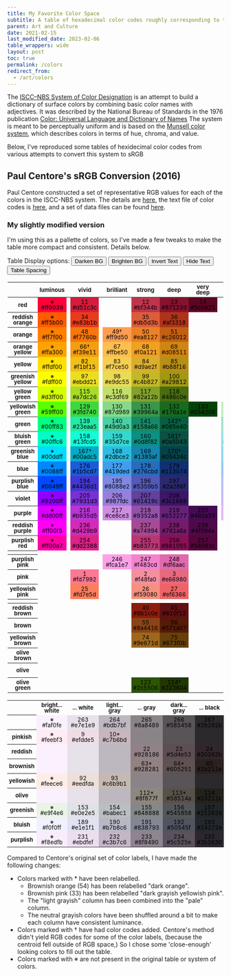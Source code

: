 ```yaml
---
title: My Favorite Color Space
subtitle: A table of hexadecimal color codes roughly corresponding to the ISCC–NBS System of Color Designation.
parent: Art and Culture
date: 2021-02-15
last_modified_date: 2023-02-06
table_wrappers: wide
layout: post
toc: true
permalink: /colors
redirect_from:
  - /art/colors
---
```







The [ISCC–NBS System of Color Designation](https://en.wikipedia.org/wiki/ISCC%E2%80%93NBS_system) is an attempt to build a dictionary of surface colors by combining basic color names with adjectives.
It was described by the National Bureau of Standards in the 1976 publication [Color: Universal Language and Dictionary of Names](https://archive.org/details/coloruniversalla00kell/page/50/mode/2up)
The system is meant to be perceptually uniform and is based on the [Munsell color system](https://en.wikipedia.org/wiki/Munsell_color_system), which describes colors in terms of hue, chroma, and value.
<!--As perceptually uniform color spaces, these systems has been largely superseded by work by the <a href="https://en.wikipedia.org/wiki/International_Commission_on_Illumination">the CIE</a>.
But I really enjoy the adjective+base color names in the NBS system.-->

Below, I've reproduced some tables of hexidecimal color codes from various attempts to convert this system to sRGB






  <style>
    .colorTable {
        border-collapse:collapse;
        border-color: #0000;
        margin-left: auto;
        margin-right: auto;
    }
    .colorTable td {
        padding: 0.25rem;
        text-align: center;
        font-size: small;
        color: black;
        border: none;
        vertical-align: middle;
        line-height: 1;
    }
    .colorTable th {
        padding: 0.25rem;
        text-align: center;
        font-size: small;
        vertical-align: middle;
        line-height: 1;
    }

    .colorcol {
        width: 6rem;
    }
    .spacer {
        width: 0px ;
    }

    .dark-mode .table-wrapper-wide{
        background-color: black;
        color: white;
    }
    .bright-mode .table-wrapper-wide{
        background-color: white;
        color: black;
    }
    .dark-text .colorTable td {
        color:white;
    }
    .invis-text .colorTable td {
        color: rgba(0, 0, 0, 0);
    }
    .spaced-out .colorTable {
        border-collapse:separate;
        border-spacing: 2px;
    }
</style>






## Paul Centore's sRGB Conversion (2016)

Paul Centore constructed a set of representative RGB values for each of the colors in the ISCC-NBS system.
The details are <a href="https://www.munsellcolourscienceforpainters.com/ISCCNBS/ISCCNBSSystem.html">here</a>, 
the text file of color codes is <a href="https://www.munsellcolourscienceforpainters.com/MunsellAndKubelkaMunkToolbox/MunsellAndKubelkaMunkToolboxFeb2017/DataFiles/sRGBcentroidsForISCCNBS.txt">here</a>,
and a set of data files can be found <a href="https://munsellcolourscienceforpainters.com/MunsellAndKubelkaMunkToolbox/MunsellAndKubelkaMunkToolbox.html">here</a>.

### My slightly modified version

I'm using this as a pallette of colors, so I've made a few tweaks to make the table more compact and consistent. Details below.



Table Display options:
<button onclick='nightmode()'>Darken BG</button>
<button onclick='brightmode()'>Brighten BG</button>
<button onclick='nighttext()'>Invert Text</button>
<button onclick='invisitext()'>Hide Text</button>
<button onclick='tightentable()'>Table Spacing</button>
<script>
    function nightmode(){
        document.body.classList.remove("bright-mode")
        document.body.classList.toggle("dark-mode")
    }
    function brightmode(){
        document.body.classList.remove("dark-mode")
        document.body.classList.toggle("bright-mode")
    }
    function nighttext(){
        document.body.classList.toggle("dark-text")
    }
    function invisitext(){
        document.body.classList.toggle("invis-text")
    }
    function tightentable(){
        document.body.classList.toggle("spaced-out")
    }
</script>

<!--


    console.log("AAAAAAA");
    document.documentElement.style.setProperty('--bordercolor', 'red');
    localStorage.setItem("prefers-color-scheme", "dark");
    console.log("AAAAAAA");
-->


<table class="colorTable" border="1"><col><col class="colorcol"><col class="spacer"><col class="colorcol"><col class="spacer"><col class="colorcol"><col class="colorcol"><col class="colorcol"><col class="colorcol"><col class="spacer"><col class="colorcol"><col class="colorcol"><col class="colorcol"><col class="colorcol"><col class="colorcol"><col class="spacer"><col class="colorcol"><col class="colorcol"><col class="colorcol"><col class="colorcol"><col class="colorcol">
<tr><th></th><th>luminous</th><th></th><th>vivid</th><th></th><th>brilliant</th><th>strong</th><th>deep</th><th>very deep</th><th></th><th>very light</th><th>light</th><th>moderate</th><th>dark</th><th>very dark</th><th></th><th>very pale</th><th>pale</th><th>grayish</th><th>dark grayish</th><th>blackish</th></tr>
<tr><th>red</th><td bgcolor="#ff0039">※<br>#ff0039</td><td></td><td bgcolor="#d51c3c">11<br>#d51c3c</td><td></td><td></td><td bgcolor="#bf344b">12<br>#bf344b</td><td bgcolor="#87122d">13<br>#87122d</td><td bgcolor="#5c0625">14<br>#5c0625</td><td></td><td></td><td></td><td bgcolor="#b14955">15<br>#b14955</td><td bgcolor="#742434">16<br>#742434</td><td bgcolor="#481127">17<br>#481127</td><td></td><td></td><td bgcolor="#b4888d">18*<br>#b4888d</td><td bgcolor="#985d62">19<br>#985d62</td><td bgcolor="#53383e">20<br>#53383e</td><td bgcolor="#332127">21<br>#332127</td></tr>
<tr><th>reddish orange</th><td bgcolor="#ff5b00">※<br>#ff5b00</td><td></td><td bgcolor="#e83b1b">34<br>#e83b1b</td><td></td><td></td><td bgcolor="#db5d3b">35<br>#db5d3b</td><td bgcolor="#af3318">36<br>#af3318</td><td></td><td></td><td></td><td></td><td bgcolor="#cd6952">37<br>#cd6952</td><td bgcolor="#a2402b">38<br>#a2402b</td><td></td><td></td><td></td><td></td><td bgcolor="#b97565">39<br>#b97565</td><td></td><td></td></tr>
<tr><th>orange</th><td bgcolor="#ff7f00">※<br>#ff7f00</td><td></td><td bgcolor="#f7760b">48<br>#f7760b</td><td></td><td bgcolor="#ff9d50">49†<br>#ff9d50</td><td bgcolor="#ea8127">50<br>#ea8127</td><td bgcolor="#c26012">51<br>#c26012</td><td></td><td></td><td></td><td bgcolor="#fbaf82">52<br>#fbaf82</td><td bgcolor="#de8d5c">53<br>#de8d5c</td><td bgcolor="#b26633">54*<br>#b26633</td><td></td><td></td><td></td><td></td><td></td><td></td><td></td></tr>
<tr><th>orange yellow</th><td bgcolor="#ffa300">※<br>#ffa300</td><td></td><td bgcolor="#f39e11">66†<br>#f39e11</td><td></td><td bgcolor="#ffbe50">67<br>#ffbe50</td><td bgcolor="#f0a121">68<br>#f0a121</td><td bgcolor="#d08511">69<br>#d08511</td><td></td><td></td><td></td><td bgcolor="#fcc27c">70<br>#fcc27c</td><td bgcolor="#e7a75d">71<br>#e7a75d</td><td bgcolor="#c38639">72<br>#c38639</td><td></td><td></td><td></td><td bgcolor="#eec6a6">73<br>#eec6a6</td><td></td><td></td><td></td></tr>
<tr><th>yellow</th><td bgcolor="#ffdf00">※<br>#ffdf00</td><td></td><td bgcolor="#f1bf15">82<br>#f1bf15</td><td></td><td bgcolor="#f7ce50">83<br>#f7ce50</td><td bgcolor="#d9ae2f">84<br>#d9ae2f</td><td bgcolor="#b88f16">85<br>#b88f16</td><td></td><td></td><td></td><td bgcolor="#f4d284">86<br>#f4d284</td><td bgcolor="#d2af63">87<br>#d2af63</td><td bgcolor="#b08f42">88<br>#b08f42</td><td></td><td></td><td></td><td bgcolor="#efd7b2">89<br>#efd7b2</td><td bgcolor="#c8b18b">90<br>#c8b18b</td><td bgcolor="#a99066">91<br>#a99066</td><td></td></tr>
<tr><th>greenish yellow</th><td bgcolor="#fdff00">※<br>#fdff00</td><td></td><td bgcolor="#ebdd21">97<br>#ebdd21</td><td></td><td bgcolor="#e9dc55">98<br>#e9dc55</td><td bgcolor="#c4b827">99<br>#c4b827</td><td bgcolor="#a29812">100<br>#a29812</td><td></td><td></td><td></td><td bgcolor="#e9dd8a">101<br>#e9dd8a</td><td bgcolor="#c0b55e">102<br>#c0b55e</td><td bgcolor="#9e953c">103<br>#9e953c</td><td></td><td></td><td></td><td bgcolor="#e6dcab">104<br>#e6dcab</td><td bgcolor="#beb584">105<br>#beb584</td><td></td><td></td></tr>
<tr><th>yellow green</th><td bgcolor="#d3ff00">※<br>#d3ff00</td><td></td><td bgcolor="#a7dc26">115<br>#a7dc26</td><td></td><td bgcolor="#c3df69">116<br>#c3df69</td><td bgcolor="#82a12b">117<br>#82a12b</td><td bgcolor="#486c0e">118<br>#486c0e</td><td></td><td></td><td></td><td bgcolor="#cedb9f">119<br>#cedb9f</td><td bgcolor="#8b9a5f">120<br>#8b9a5f</td><td></td><td></td><td></td><td></td><td bgcolor="#d7d7c1">121<br>#d7d7c1</td><td bgcolor="#979a85">122<br>#979a85</td><td></td><td></td></tr>
<tr><th>yellowish green</th><td bgcolor="#59ff00">※<br>#59ff00</td><td></td><td bgcolor="#3fd740">129<br>#3fd740</td><td></td><td bgcolor="#87d989">130<br>#87d989</td><td bgcolor="#39964a">131<br>#39964a</td><td bgcolor="#176a1e">132<br>#176a1e</td><td bgcolor="#054208">133<br>#054208</td><td></td><td bgcolor="#c5edc4">134<br>#c5edc4</td><td bgcolor="#9cc69c">135<br>#9cc69c</td><td bgcolor="#669069">136<br>#669069</td><td bgcolor="#2f5d3a">137<br>#2f5d3a</td><td bgcolor="#10361a">138<br>#10361a</td><td></td><td></td><td></td><td></td><td></td><td></td></tr>
<tr><th>green</th><td bgcolor="#00ff83">※<br>#00ff83</td><td></td><td bgcolor="#23eaa5">139<br>#23eaa5</td><td></td><td bgcolor="#49d0a3">140<br>#49d0a3</td><td bgcolor="#158a66">141<br>#158a66</td><td bgcolor="#085e40">142†<br>#085e40</td><td></td><td></td><td bgcolor="#a6e2ca">143<br>#a6e2ca</td><td bgcolor="#6fac95">144<br>#6fac95</td><td bgcolor="#337762">145<br>#337762</td><td bgcolor="#164e3d">146<br>#164e3d</td><td bgcolor="#0c2e24">147<br>#0c2e24</td><td></td><td bgcolor="#c7d9d6">148<br>#c7d9d6</td><td bgcolor="#94a6a3">149<br>#94a6a3</td><td bgcolor="#61716e">150<br>#61716e</td><td bgcolor="#394746">151<br>#394746</td><td bgcolor="#1f2a2a">152<br>#1f2a2a</td></tr>
<tr><th>bluish green</th><td bgcolor="#00ffc6">※<br>#00ffc6</td><td></td><td bgcolor="#13fcd5">158<br>#13fcd5</td><td></td><td bgcolor="#35d7ce">159<br>#35d7ce</td><td bgcolor="#0d8f82">160<br>#0d8f82</td><td bgcolor="#0a5043">161†<br>#0a5043</td><td></td><td></td><td bgcolor="#98e1e0">162<br>#98e1e0</td><td bgcolor="#5fabab">163<br>#5fabab</td><td bgcolor="#297a7b">164<br>#297a7b</td><td bgcolor="#154b4d">165<br>#154b4d</td><td bgcolor="#0a2d2e">166<br>#0a2d2e</td><td></td><td></td><td></td><td></td><td></td><td></td></tr>
<tr><th>greenish blue</th><td bgcolor="#00ddff">※<br>#00ddff</td><td></td><td bgcolor="#00adc5">167†<br>#00adc5</td><td></td><td bgcolor="#2dbce2">168<br>#2dbce2</td><td bgcolor="#1385af">169<br>#1385af</td><td bgcolor="#05424c">170†<br>#05424c</td><td></td><td></td><td bgcolor="#94d6ef">171<br>#94d6ef</td><td bgcolor="#65a8c3">172<br>#65a8c3</td><td bgcolor="#2a7691">173<br>#2a7691</td><td bgcolor="#134a60">174<br>#134a60</td><td bgcolor="#0b2c3b">175<br>#0b2c3b</td><td></td><td></td><td></td><td></td><td></td><td></td></tr>
<tr><th>blue</th><td bgcolor="#0088ff">※<br>#0088ff</td><td></td><td bgcolor="#1b5cd7">176<br>#1b5cd7</td><td></td><td bgcolor="#419ded">177<br>#419ded</td><td bgcolor="#276cbd">178<br>#276cbd</td><td bgcolor="#113074">179<br>#113074</td><td></td><td></td><td bgcolor="#99c6f9">180<br>#99c6f9</td><td bgcolor="#73a4dc">181<br>#73a4dc</td><td bgcolor="#34689e">182<br>#34689e</td><td bgcolor="#173459">183<br>#173459</td><td></td><td></td><td bgcolor="#c2d2ec">184<br>#c2d2ec</td><td bgcolor="#91a2bb">185<br>#91a2bb</td><td bgcolor="#54687f">186<br>#54687f</td><td bgcolor="#323f4e">187<br>#323f4e</td><td bgcolor="#1e2531">188<br>#1e2531</td></tr>
<tr><th>purplish blue</th><td bgcolor="#0049ff">※<br>#0049ff</td><td></td><td bgcolor="#4436d1">194<br>#4436d1</td><td></td><td bgcolor="#8088e2">195<br>#8088e2</td><td bgcolor="#5359b5">196<br>#5359b5</td><td bgcolor="#2a286f">197<br>#2a286f</td><td></td><td></td><td bgcolor="#b7c0f8">198<br>#b7c0f8</td><td bgcolor="#8991cb">199<br>#8991cb</td><td bgcolor="#4d4e87">200<br>#4d4e87</td><td bgcolor="#222248">201<br>#222248</td><td></td><td></td><td bgcolor="#c5c9f0">202<br>#c5c9f0</td><td bgcolor="#8e92b7">203<br>#8e92b7</td><td bgcolor="#494d71">204<br>#494d71</td><td></td><td></td></tr>
<tr><th>violet</th><td bgcolor="#9200ff">※<br>#9200ff</td><td></td><td bgcolor="#7931d3">205<br>#7931d3</td><td></td><td bgcolor="#987fdc">206<br>#987fdc</td><td bgcolor="#61419c">207<br>#61419c</td><td bgcolor="#3c1668">208<br>#3c1668</td><td></td><td></td><td bgcolor="#c9baf8">209<br>#c9baf8</td><td bgcolor="#9b8cca">210<br>#9b8cca</td><td bgcolor="#5c4985">211<br>#5c4985</td><td bgcolor="#34254d">212<br>#34254d</td><td></td><td></td><td bgcolor="#d0c6ef">213<br>#d0c6ef</td><td bgcolor="#9a90b5">214<br>#9a90b5</td><td bgcolor="#584e72">215<br>#584e72</td><td></td><td></td></tr>
<tr><th>purple</th><td bgcolor="#dd00ff">※<br>#dd00ff</td><td></td><td bgcolor="#b935d5">216<br>#b935d5</td><td></td><td bgcolor="#ce8ce3">217<br>#ce8ce3</td><td bgcolor="#9352a8">218<br>#9352a8</td><td bgcolor="#652277">219<br>#652277</td><td bgcolor="#460a55">220<br>#460a55</td><td></td><td bgcolor="#e4b9f3">221<br>#e4b9f3</td><td bgcolor="#bc93cc">222<br>#bc93cc</td><td bgcolor="#875e96">223<br>#875e96</td><td bgcolor="#563762">224<br>#563762</td><td bgcolor="#371b41">225<br>#371b41</td><td></td><td bgcolor="#e0cbeb">226<br>#e0cbeb</td><td bgcolor="#ad97b3">227<br>#ad97b3</td><td bgcolor="#7b667e">228<br>#7b667e</td><td bgcolor="#513f51">229<br>#513f51</td><td bgcolor="#2f2231">230<br>#2f2231</td></tr>
<tr><th>reddish purple</th><td bgcolor="#ff00f5">※<br>#ff00f5</td><td></td><td bgcolor="#d429b9">236<br>#d429b9</td><td></td><td></td><td bgcolor="#a74994">237<br>#a74994</td><td bgcolor="#761a6a">238<br>#761a6a</td><td bgcolor="#4f094a">239<br>#4f094a</td><td></td><td></td><td bgcolor="#bd80ae">240<br>#bd80ae</td><td bgcolor="#965888">241<br>#965888</td><td bgcolor="#5f3458">242<br>#5f3458</td><td bgcolor="#3f183c">243<br>#3f183c</td><td></td><td></td><td bgcolor="#ad89a5">244<br>#ad89a5</td><td bgcolor="#86627e">245<br>#86627e</td><td></td><td></td></tr>
<tr><th>purplish red</th><td bgcolor="#ff00a7">※<br>#ff00a7</td><td></td><td bgcolor="#dd2388">254<br>#dd2388</td><td></td><td></td><td bgcolor="#b83773">255<br>#b83773</td><td bgcolor="#881055">256<br>#881055</td><td bgcolor="#54063c">257<br>#54063c</td><td></td><td></td><td></td><td bgcolor="#ab4b74">258<br>#ab4b74</td><td bgcolor="#6e294c">259<br>#6e294c</td><td bgcolor="#431432">260<br>#431432</td><td></td><td></td><td bgcolor="#b2879b">261*<br>#b2879b</td><td bgcolor="#945c73">262<br>#945c73</td><td></td><td></td></tr>
<tr><th></th><td></td><td></td><td></td><td></td><td></td><td></td><td></td><td></td><td></td><td></td><td></td><td></td><td></td><td></td><td></td><td></td><td></td><td></td><td></td><td></td></tr>
<tr><th>purplish pink</th><td></td><td></td><td></td><td></td><td bgcolor="#fca1e7">246<br>#fca1e7</td><td bgcolor="#f483cd">247<br>#f483cd</td><td bgcolor="#df6aac">248<br>#df6aac</td><td></td><td></td><td></td><td bgcolor="#f5b2db">249<br>#f5b2db</td><td bgcolor="#de98bf">250<br>#de98bf</td><td bgcolor="#c67d9d">251<br>#c67d9d</td><td></td><td></td><td></td><td bgcolor="#ebc8df">252<br>#ebc8df</td><td bgcolor="#c7a3b9">253<br>#c7a3b9</td><td></td><td></td></tr>
<tr><th>pink</th><td></td><td></td><td bgcolor="#fd7992">1<br>#fd7992</td><td></td><td></td><td bgcolor="#f48fa0">2<br>#f48fa0</td><td bgcolor="#e66980">3<br>#e66980</td><td></td><td></td><td></td><td bgcolor="#f8c3ce">4<br>#f8c3ce</td><td bgcolor="#e2a3ae">5<br>#e2a3ae</td><td bgcolor="#c5808a">6<br>#c5808a</td><td></td><td></td><td></td><td bgcolor="#efd1dc">7<br>#efd1dc</td><td bgcolor="#cbadb7">8<br>#cbadb7</td><td></td><td></td></tr>
<tr><th>yellowish pink</th><td></td><td></td><td bgcolor="#fd7e5d">25<br>#fd7e5d</td><td></td><td></td><td bgcolor="#f59080">26<br>#f59080</td><td bgcolor="#ef6366">27<br>#ef6366</td><td></td><td></td><td></td><td bgcolor="#f8c4b6">28<br>#f8c4b6</td><td bgcolor="#e2a698">29<br>#e2a698</td><td bgcolor="#c9807e">30<br>#c9807e</td><td></td><td></td><td></td><td bgcolor="#f1d3d1">31<br>#f1d3d1</td><td bgcolor="#cbacac">32<br>#cbacac</td><td bgcolor="#cbafa7">33*<br>#cbafa7</td><td></td></tr>
<tr><th></th><td></td><td></td><td></td><td></td><td></td><td></td><td></td><td></td><td></td><td></td><td></td><td></td><td></td><td></td><td></td><td></td><td></td><td></td><td></td><td></td></tr>
<tr><th>reddish brown</th><td></td><td></td><td></td><td></td><td></td><td bgcolor="#8b1c0e">40<br>#8b1c0e</td><td bgcolor="#610f12">41<br>#610f12</td><td></td><td></td><td></td><td bgcolor="#ac7a73">42<br>#ac7a73</td><td bgcolor="#7d423b">43<br>#7d423b</td><td bgcolor="#461d1e">44<br>#461d1e</td><td></td><td></td><td></td><td bgcolor="#9e7f7a">45*<br>#9e7f7a</td><td bgcolor="#6c4d4b">46<br>#6c4d4b</td><td bgcolor="#43292a">47<br>#43292a</td><td></td></tr>
<tr><th>brown</th><td></td><td></td><td></td><td></td><td></td><td bgcolor="#8a4416">55<br>#8a4416</td><td bgcolor="#571a07">56<br>#571a07</td><td></td><td></td><td></td><td bgcolor="#ad7c63">57<br>#ad7c63</td><td bgcolor="#724a38">58<br>#724a38</td><td bgcolor="#442112">59<br>#442112</td><td></td><td></td><td></td><td bgcolor="#997f75">60*<br>#997f75</td><td bgcolor="#674f48">61<br>#674f48</td><td bgcolor="#3e2c28">62<br>#3e2c28</td><td></td></tr>
<tr><th>yellowish brown</th><td></td><td></td><td></td><td></td><td></td><td bgcolor="#9e671d">74<br>#9e671d</td><td bgcolor="#673f0b">75<br>#673f0b</td><td></td><td></td><td></td><td bgcolor="#c49a74">76<br>#c49a74</td><td bgcolor="#886648">77<br>#886648</td><td bgcolor="#50341a">78<br>#50341a</td><td></td><td></td><td></td><td bgcolor="#b49b8d">79*<br>#b49b8d</td><td bgcolor="#7e695d">80<br>#7e695d</td><td bgcolor="#4d3d33">81<br>#4d3d33</td><td></td></tr>
<tr><th>olive brown</th><td></td><td></td><td></td><td></td><td></td><td></td><td></td><td></td><td></td><td></td><td bgcolor="#997736">94<br>#997736</td><td bgcolor="#705420">95<br>#705420</td><td bgcolor="#3f2c10">96<br>#3f2c10</td><td></td><td></td><td></td><td></td><td></td><td></td><td></td></tr>
<tr><th>olive</th><td></td><td></td><td></td><td></td><td></td><td></td><td></td><td></td><td></td><td></td><td bgcolor="#8b7d2e">106<br>#8b7d2e</td><td bgcolor="#64591a">107<br>#64591a</td><td bgcolor="#352e0a">108<br>#352e0a</td><td></td><td></td><td></td><td bgcolor="#8e856f">109*<br>#8e856f</td><td bgcolor="#5d553f">110<br>#5d553f</td><td bgcolor="#35301c">111<br>#35301c</td><td></td></tr>
<tr><th>olive green</th><td></td><td></td><td></td><td></td><td></td><td bgcolor="#2c5506">123<br>#2c5506</td><td bgcolor="#223604">124†<br>#223604</td><td></td><td></td><td></td><td></td><td bgcolor="#495b22">125<br>#495b22</td><td bgcolor="#20340b">126<br>#20340b</td><td></td><td></td><td></td><td></td><td bgcolor="#545947">127<br>#545947</td><td bgcolor="#2f3326">128<br>#2f3326</td><td></td></tr>
</table>




<table class="colorTable">
    <col><col class="colorcol"><col class="colorcol"><col class="colorcol"><col class="colorcol"><col class="colorcol">
  <tr><th></th><th>bright... white</th><th>... white</th><th>light... gray</th><th>... gray</th><th>dark... gray</th><th>... black</th></tr>
    <tr><th></th>
        <td bgcolor="#faf0fe">※<br>#faf0fe</td>
        <td bgcolor="#e7e1e9">263<br>#e7e1e9</td>
        <td bgcolor="#bdb7bf">264<br>#bdb7bf</td>
        <td bgcolor="#8a8489">265<br>#8a8489</td>
        <td bgcolor="#585458">266<br>#585458</td>
        <td bgcolor="#2b292b">267<br>#2b292b</td>
    </tr>
    <tr><th>pinkish</th>
        <td bgcolor="#feebf3">※<br>#feebf3</td>
        <td bgcolor="#efdde5">9<br>#efdde5</td>
        <td bgcolor="#c7b6bd">10*<br>#c7b6bd</td>
        <td bgcolor="#8a8489"></td>
        <td bgcolor="#585458"></td>
        <td bgcolor="#2b292b"></td>
    </tr>
    <tr><th>reddish</th>
        <td bgcolor="#faf0fe"><br></td>
        <td bgcolor="#e7e1e9"></td>
        <td bgcolor="#bdb7bf"></td>
        <td bgcolor="#928186">22<br>#928186</td>
        <td bgcolor="#5d4e53">23<br>#5d4e53</td>
        <td bgcolor="#30262b">24<br>#30262b</td>
    </tr>
    <tr><th>brownish</th>
        <td bgcolor="#faf0fe"><br></td>
        <td bgcolor="#e7e1e9"></td>
        <td bgcolor="#bdb7bf"></td>
        <td bgcolor="#928281">63*<br>#928281</td>
        <td bgcolor="#605251">64*<br>#605251</td>
        <td bgcolor="#2b211e">65<br>#2b211e</td>
    </tr>
    <tr><th>yellowish</th>
        <td bgcolor="#feece6">※<br>#feece6</td>
        <td bgcolor="#eedfda">92<br>#eedfda</td>
        <td bgcolor="#c6b9b1">93<br>#c6b9b1</td>
        <td bgcolor="#8a8489"></td>
        <td bgcolor="#585458"></td>
        <td bgcolor="#2b292b"></td>
    </tr>
    <tr><th>olive</th>
        <td bgcolor="#faf0fe"><br></td>
        <td bgcolor="#e7e1e9"></td>
        <td bgcolor="#bdb7bf"></td>
        <td bgcolor="#8f877f">112*<br>#8f877f</td>
        <td bgcolor="#58514a">113*<br>#58514a</td>
        <td bgcolor="#23211c">114<br>#23211c</td>
    </tr>
    <tr><th>greenish</th>
        <td bgcolor="#e9f4e6">※<br>#e9f4e6</td>
        <td bgcolor="#e0e2e5">153<br>#e0e2e5</td>
        <td bgcolor="#babec1">154<br>#babec1</td>
        <td bgcolor="#848888">155<br>#848888</td>
        <td bgcolor="#545858">156<br>#545858</td>
        <td bgcolor="#212626">157<br>#212626</td>
    </tr>
    <tr><th>bluish</th>
        <td bgcolor="#f0f0ff">※<br>#f0f0ff</td>
        <td bgcolor="#e1e1f1">189<br>#e1e1f1</td>
        <td bgcolor="#b7b8c6">190<br>#b7b8c6</td>
        <td bgcolor="#838793">191<br>#838793</td>
        <td bgcolor="#50545f">192<br>#50545f</td>
        <td bgcolor="#24272e">193<br>#24272e</td>
    </tr>
    <tr><th>purplish</th>
        <td bgcolor="#f8edfb">※<br>#f8edfb</td>
        <td bgcolor="#ebdfef">231<br>#ebdfef</td>
        <td bgcolor="#c3b7c6">232<br>#c3b7c6</td>
        <td bgcolor="#8f8490">233<br>#8f8490</td>
        <td bgcolor="#5c525e">234<br>#5c525e</td>
        <td bgcolor="#2b2630">235<br>#2b2630</td>
    </tr>
</table>


Compared to Centore's original set of color labels,
I have made the following changes:

- Colors marked with * have been relabelled.
    - Brownish orange (54) has been relabelled "dark orange".
    - Brownish pink (33) has been relabelled "dark grayish yellowish pink".
    - The "light grayish" column has been combined into the "pale" column.
    - The neutral grayish colors have been shuffled around a bit to make each column have consistent luminance.
- Colors marked with † have had color codes added. Centore's method didn't yield RGB codes for some of the color labels, (because the centroid fell outside of RGB space,) So I chose some 'close-enough' looking colors to fill out the table.
- Colors marked with ※ are not present in the original table or system of colors.









